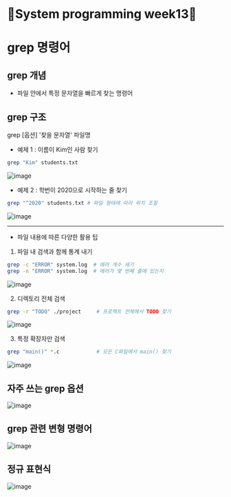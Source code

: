 # 🔅System programming week13🔅

# grep 명령어

## grep 개념
- 파일 안에서 특정 문자열을 빠르게 찾는 명령어

## grep 구조
grep [옵션] '찾을 문자열' 파일명

- 예제 1 : 이름이 Kim인 사람 찾기
```bash
grep "Kim" students.txt
```

![image](https://github.com/user-attachments/assets/bf720a52-db53-4ac5-a368-593b29d54e61)


- 예제 2 : 학번이 2020으로 시작하는 줄 찾기
```bash
grep "^2020" students.txt # 파일 형태에 따라 위치 조절
```

![image](https://github.com/user-attachments/assets/ee9464c9-de58-4963-b8c2-acda8bfbf07c)

---
+ 파일 내용에 따른 다양한 활용 팁
1. 파일 내 검색과 함께 통계 내기
```bash
grep -c "ERROR" system.log  # 에러 개수 세기
grep -n "ERROR" system.log  # 에러가 몇 번째 줄에 있는지
```
![image](https://github.com/user-attachments/assets/999beeae-e0a2-428d-b90b-2fbf5b93e362)


2. 디렉토리 전체 검색
```bash
grep -r "TODO" ./project     # 프로젝트 전체에서 TODO 찾기
```
![image](https://github.com/user-attachments/assets/14fb9b43-0c46-4f6b-ab80-e21bc4239283)

3. 특정 확장자만 검색
```bash
grep "main()" *.c            # 모든 C파일에서 main() 찾기
```
![image](https://github.com/user-attachments/assets/fa088447-4bc9-4d01-bce7-5d6460136f5a)

## 자주 쓰는 grep 옵션

![image](https://github.com/user-attachments/assets/4aa67ea9-0948-4aec-bc8f-8376eb498e59)

## grep 관련 변형 명령어

![image](https://github.com/user-attachments/assets/9a6e5523-b641-4575-9ddb-3605729ee945)

## 정규 표현식

![image](https://github.com/user-attachments/assets/295b0461-ccb7-42ac-9d85-7f0ee09b1d90)
